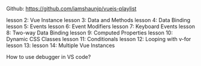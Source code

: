 Github: https://github.com/iamshaunjp/vuejs-playlist

lesson 2: Vue Instance
lesson 3: Data and Methods
lesson 4: Data Binding
lesson 5: Events
lesson 6: Event Modifiers
lesson 7: Keyboard Events
lesson 8: Two-way Data Binding
lesson 9: Computed Properties
lesson 10: Dynamic CSS Classes
lesson 11: Conditionals
lesson 12: Looping with v-for
lesson 13:
lesson 14: Multiple Vue Instances

How to use debugger in VS code?
